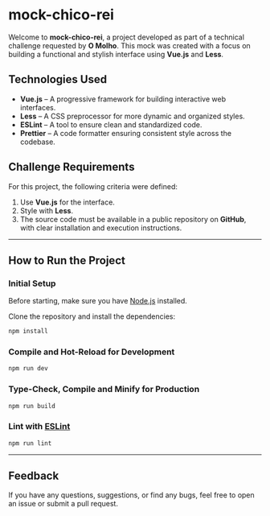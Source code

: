 # mock-chico-rei

Welcome to **mock-chico-rei**, a project developed as part of a technical challenge requested by **O Molho**. This mock was created with a focus on building a functional and stylish interface using **Vue.js** and **Less**.

## Technologies Used

- **Vue.js** – A progressive framework for building interactive web interfaces.
- **Less** – A CSS preprocessor for more dynamic and organized styles.
- **ESLint** – A tool to ensure clean and standardized code.
- **Prettier** – A code formatter ensuring consistent style across the codebase.

## Challenge Requirements

For this project, the following criteria were defined:

1. Use **Vue.js** for the interface.
2. Style with **Less**.
3. The source code must be available in a public repository on **GitHub**, with clear installation and execution instructions.

---

## How to Run the Project

### Initial Setup

Before starting, make sure you have [Node.js](https://nodejs.org/) installed.

Clone the repository and install the dependencies:

```sh
npm install
```

### Compile and Hot-Reload for Development

```sh
npm run dev
```

### Type-Check, Compile and Minify for Production

```sh
npm run build
```

### Lint with [ESLint](https://eslint.org/)

```sh
npm run lint
```

---

## Feedback

If you have any questions, suggestions, or find any bugs, feel free to open an issue or submit a pull request.

